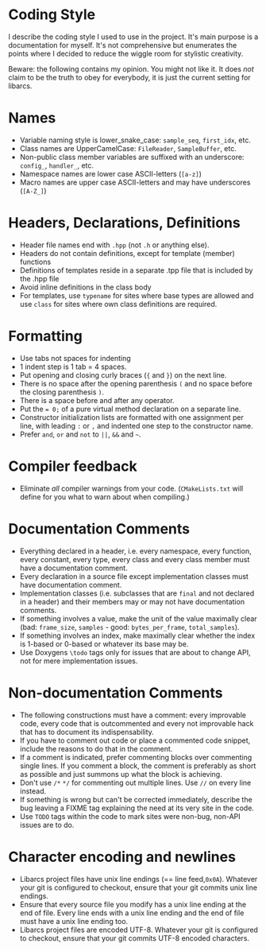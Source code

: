 # Coding Style


I describe the coding style I used to use in the project. It's main purpose is a
documentation for myself. It's not comprehensive but enumerates the points where
I decided to reduce the wiggle room for stylistic creativity.

Beware: the following contains my opinion. You might not like it. It does *not*
claim to be the truth to obey for everybody, it is just the current setting for
libarcs.



# Names

- Variable naming style is lower_snake_case: ``sample_seq``,
  ``first_idx``, etc.
- Class names are UpperCamelCase: ``FileReader``, ``SampleBuffer``, etc.
- Non-public class member variables are suffixed with an underscore:
  ``config_``, ``handler_``, etc.
- Namespace names are lower case ASCII-letters (``[a-z]``)
- Macro names are upper case ASCII-letters and may have underscores (``[A-Z_]``)


# Headers, Declarations, Definitions

- Header file names end with ``.hpp`` (not ``.h`` or anything else).
- Headers do not contain definitions, except for template (member) functions
- Definitions of templates reside in a separate .tpp file that is included by
  the .hpp file
- Avoid inline definitions in the class body
- For templates, use ``typename`` for sites where base types are allowed and use
  ``class`` for sites where own class definitions are required.


# Formatting

- Use tabs not spaces for indenting
- 1 indent step is 1 tab = 4 spaces.
- Put opening and closing curly braces (``{`` and ``}``) on the next line.
- There is no space after the opening parenthesis ``(`` and no space before the
  closing parenthesis ``)``.
- There is a space before and after any operator.
- Put the ``= 0;`` of a pure virtual method declaration on a separate line.
- Constructor initialization lists are formatted with one assignment per line,
  with leading ``:`` or ``,`` and indented one step to the constructor name.
- Prefer ``and``, ``or`` and ``not`` to ``||``, ``&&`` and ``~``.


# Compiler feedback

- Eliminate *all* compiler warnings from your code. (``CMakeLists.txt`` will
  define for you what to warn about when compiling.)


# Documentation Comments

- Everything declared in a header, i.e. every namespace, every function,
  every constant, every type, every class and every class member must have a
  documentation comment.
- Every declaration in a source file except implementation classes must have
  documentation comment.
- Implementation classes (i.e. subclasses that are ``final`` and not declared in
  a header) and their members may or may not have documentation comments.
- If something involves a value, make the unit of the value maximally clear
  (bad: ``frame_size``, ``samples`` - good: ``bytes_per_frame``,
  ``total_samples``).
- If something involves an index, make maximally clear whether the index is
  1-based or 0-based or whatever its base may be.
- Use Doxygens ``\todo`` tags only for issues that are about to change API,
  not for mere implementation issues.


# Non-documentation Comments

- The following constructions must have a comment: every improvable code, every
  code that is outcommented and every not improvable hack that has to
  document its indispensability.
- If you have to comment out code or place a commented code snippet, include the
  reasons to do that in the comment.
- If a comment is indicated, prefer commenting blocks over commenting single
  lines. If you comment a block, the comment is preferably as short as possible
  and just summons up what the block is achieving.
- Don't use ``/*`` ``*/`` for commenting out multiple lines. Use ``//`` on
  every line instead.
- If something is wrong but can't be corrected immediately, describe the bug
  leaving a FIXME tag explaining the need at its very site in the code.
- Use ``TODO`` tags within the code to mark sites were non-bug, non-API issues
  are to do.


# Character encoding and newlines

- Libarcs project files have unix line endings (== line feed,``0x0A``). Whatever
  your git is configured to checkout, ensure that your git commits unix line
  endings.
- Ensure that every source file you modify has a unix line ending at the end of
  file. Every line ends with a unix line ending and the end of file must have
  a unix line ending too.
- Libarcs project files are encoded UTF-8. Whatever your git is configured to
  checkout, ensure that your git commits UTF-8 encoded characters.

